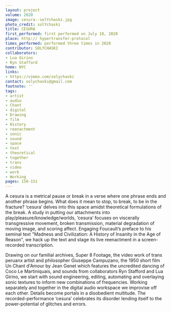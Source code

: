 ```yaml
---
layout: project
volume: 2020
image: cesura--solYchaski.jpg
photo_credit: solYchaski
title: CESURA
first_performed: first performed on July 18, 2020
place: http:// hypertransfer-protocol
times_performed: performed three times in 2020
contributor: SOLYCHASKI
collaborators:
- Lua Girino
- Ryn Stafford
home: NYC
links:
- https://vimeo.com/solychaski
contact: solychaski@gmail.com
footnote: ''
tags:
- artist
- audio
- Chant
- digital
- Drawing
- film
- History
- reenactment
- sonic
- sound
- space
- text
- theoretical
- together
- trans
- video
- work
- Working
pages: 150-151
---
```



A cesura is a metrical pause or break in a verse where one phrase ends and another phrase begins. What does it mean to stop, to break, to be in the fracture? ‘cesura’ delves into this space amidst theoretical formulations of the break. A study in putting our attachments into play/pleasure/knowledge/worlds, ‘cesura’ focuses on viscerally transgressive movement, broken transmission, material degradation of moving image, and scoring affect. Engaging Foucault’s preface to his seminal text "Madness and Civilization: A History of Insanity in the Age of Reason", we hack up the text and stage its live reenactment in a screen-recorded transcription. 

Drawing on our familial archives, Super 8 Footage, the video work of trans peruanx artist and philosopher Giuseppe Campuzano, the 1950 short film Un Chant d'Amour by Jean Genet which features the uncredited dancing of Coco Le Martiniquais, and sounds from collaborators Ryn Stafford and Lua Girino, we start with sound engineering, editing, automating and overlaying sonic textures to inform new combinations of frequencies. Working separately and together in the digital audio workspace we improvise off each other.  Details become portals in a disobedient multitude. The recorded-performance ‘cesura’ celebrates its disorder lending itself to the power-potential of glitches and errors.
